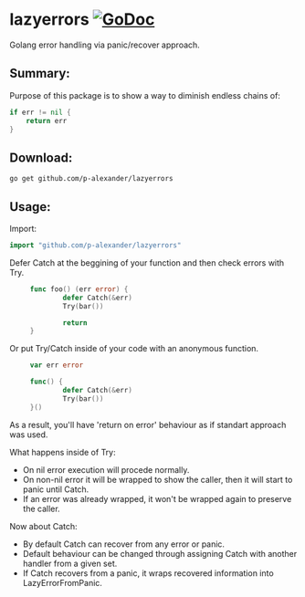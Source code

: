 # lazyerrors [![GoDoc](https://img.shields.io/badge/godoc-Reference-brightgreen.svg?style=flat)](https://godoc.org/github.com/p-alexander/lazyerrors)

Golang error handling via panic/recover approach.

## Summary:

Purpose of this package is to show a way to diminish endless chains of:

```go
if err != nil {
	return err
}
```

## Download:

`go get github.com/p-alexander/lazyerrors`

## Usage:

Import:

```go
import "github.com/p-alexander/lazyerrors"
```

 Defer Catch at the beggining of your function and then check errors with Try.

```go
     func foo() (err error) {
             defer Catch(&err)
             Try(bar())

             return
     }
```

 Or put Try/Catch inside of your code with an anonymous function.

```go
     var err error

     func() {
             defer Catch(&err)
             Try(bar())
     }()
```

 As a result, you'll have 'return on error' behaviour as if standart approach was used.

 What happens inside of Try:
 - On nil error execution will procede normally.
 - On non-nil error it will be wrapped to show the caller, then it will start to panic until Catch.
 - If an error was already wrapped, it won't be wrapped again to preserve the caller.

 Now about Catch:
 - By default Catch can recover from any error or panic.
 - Default behaviour can be changed through assigning Catch with another handler from a given set.
 - If Catch recovers from a panic, it wraps recovered information into LazyErrorFromPanic.
